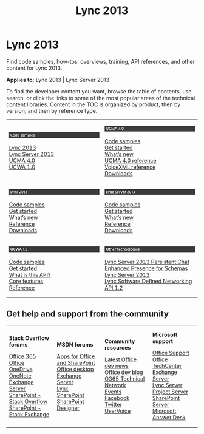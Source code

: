 ﻿---
title: Lync 2013
TOCTitle: Lync 2013
ms:assetid: d0d92c54-c315-49a0-81a3-c6db51ec31df
ms:mtpsurl: https://msdn.microsoft.com/en-us/library/JJ162980(v=office.15)
ms:contentKeyID: 47910632
ms.date: 08/10/2015
mtps_version: v=office.15
---

# Lync 2013

Find code samples, how-tos, overviews, training, API references, and other content for Lync 2013.


**Applies to:** Lync 2013 | Lync Server 2013

To find the developer content you want, browse the table of contents, use search, or click the links to some of the most popular areas of the technical content libraries. Content in the TOC is organized by product, then by version, and then by reference type.

<table>
<colgroup>
<col style="width: 50%" />
<col style="width: 50%" />
</colgroup>
<tbody>
<tr class="odd">
<td><p><img src="images/JJ162980.lync_code_samples(Office.15).png" title="Lync code samples" alt="Lync code samples" /></p>
<p><a href="http://code.msdn.microsoft.com/site/search?query=lync+2013%26f%5b0%5d.value=lync+2013%26f%5b0%5d.type=searchtext%26ac=4">Lync 2013</a><br />
<a href="http://code.msdn.microsoft.com/site/search?query=lync+server+2013%26f%5b0%5d.value=lync+server+2013%26f%5b0%5d.type=searchtext%26ac=4">Lync Server 2013</a><br />
<a href="http://code.msdn.microsoft.com/site/search?query=ucma%26f%5b0%5d.value=ucma%26f%5b0%5d.type=searchtext%26ac=2">UCMA 4.0</a><br />
<a href="http://code.msdn.microsoft.com/site/search?query=ucwa%26f%5b0%5d.value=ucwa%26f%5b0%5d.type=searchtext%26ac=4">UCWA 1.0</a></p></td>
<td><p><img src="images/JJ162980.lync_header_ucma(Office.15).png" title="UCMA 4.0 content" alt="UCMA 4.0 content" /></p>
<p><a href="http://code.msdn.microsoft.com/site/search?query=ucma%26f%5b0%5d.value=ucma%26f%5b0%5d.type=searchtext%26ac=2">Code samples</a><br />
<a href="ucma-sdk/get-started-with-ucma-4-0-development.md">Get started</a><br />
<a href="ucma-sdk/api-changes-in-ucma-4-0.md">What’s new</a><br />
<a href="http://msdn.microsoft.com/en-us/library/dn435962(v=office.15).aspx">UCMA 4.0 reference</a><br />
<a href="http://msdn.microsoft.com/en-us/library/dn435961(v=office.15).aspx">VoiceXML reference</a><br />
<a href="ucma-sdk/installing-ucma-4-0-sdk.md">Downloads</a></p></td>
</tr>
<tr class="even">
<td><p><img src="images/JJ162980.lync_2013_header(Office.15).png" title="Lync 2013 content" alt="Lync 2013 content" /></p>
<p><a href="http://code.msdn.microsoft.com/site/search?query=lync+2013%26f%5b0%5d.value=lync+2013%26f%5b0%5d.type=searchtext%26ac=4">Code samples</a><br />
<a href="desktop/get-started-with-lync-2013-sdk.md">Get started</a><br />
<a href="desktop/what-s-new-in-lync-2013-sdk.md">What’s new</a><br />
<a href="desktop/lync-2013-class-libraries-reference.md">Reference</a><br />
<a href="http://www.microsoft.com/en-us/download/search.aspx?q=lync">Downloads</a></p></td>
<td><p><img src="images/JJ162980.lync_server_2013(Office.15).png" title="Lync Server 2013 content" alt="Lync Server 2013 content" /></p>
<p><a href="http://code.msdn.microsoft.com/site/search?query=lync+server+2013%26f%5b0%5d.value=lync+server+2013%26f%5b0%5d.type=searchtext%26ac=4">Code samples</a><br />
<a href="server-sdk/get-started-with-lync-server-2013-sdk.md">Get started</a><br />
<a href="server-sdk/what-s-new-in-lync-server-2013-sdk.md">What’s new</a><br />
<a href="http://msdn.microsoft.com/en-us/library/dn454963(v=office.15).aspx">Reference</a><br />
<a href="http://www.microsoft.com/en-us/search/downloadresults.aspx?q=lync+server+2013">Downloads</a></p></td>
</tr>
<tr class="odd">
<td><p><img src="images/JJ162980.lync_header_ucwa(Office.15).png" title="UCWA 1.0 content" alt="UCWA 1.0 content" /></p>
<p><a href="http://msdn.microsoft.com/en-us/library/dn356799(v=office.15).aspx">Code samples</a><br />
<a href="http://msdn.microsoft.com/en-us/library/dn323688(v=office.15).aspx">Get started</a><br />
<a href="http://msdn.microsoft.com/en-us/library/dn323670(v=office.15).aspx">What is this API?</a><br />
<a href="http://msdn.microsoft.com/en-us/library/dn323629(v=office.15).aspx">Core features</a><br />
<a href="http://msdn.microsoft.com/en-us/library/dn323628(v=office.15).aspx">Reference</a></p></td>
<td><p><img src="images/JJ162980.lync_other_techs(Office.15).png" title="Lync 2013 other technologies" alt="Lync 2013 other technologies" /></p>
<p><a href="persistent-chat-sdk/lync-server-2013-persistent-chat-sdk-documentation.md">Lync Server 2013 Persistent Chat</a><br />
<a href="schema/unified-communications-enhanced-presence-schemas-for-lync-documentation.md">Enhanced Presence for Schemas Lync Server 2013</a><br />
<a href="sdn-api/lync-software-defined-networking-api-2-0.md">Lync Software Defined Networking API 1.2</a></p></td>
</tr>
</tbody>
</table>


## Get help and support from the community

<table>
<colgroup>
<col style="width: 25%" />
<col style="width: 25%" />
<col style="width: 25%" />
<col style="width: 25%" />
</colgroup>
<tbody>
<tr class="odd">
<td><p><strong>Stack Overflow forums</strong></p>
<p><a href="http://stackoverflow.com/questions/tagged/office365">Office 365</a><br />
<a href="http://stackoverflow.com/questions/tagged/ms-office">Office</a><br />
<a href="http://stackoverflow.com/questions/tagged/onedrive">OneDrive</a><br />
<a href="http://stackoverflow.com/questions/tagged/onenote">OneNote</a><br />
<a href="http://stackoverflow.com/questions/tagged/exchange-server">Exchange Server</a><br />
<a href="http://stackoverflow.com/questions/tagged/sharepoint">SharePoint - Stack Overflow</a><br />
<a href="http://sharepoint.stackexchange.com/">SharePoint - Stack Exchange</a></p>
<p></p></td>
<td><p><strong>MSDN forums</strong></p>
<p><a href="https://social.msdn.microsoft.com/forums/office/en-us/home?category=apps">Apps for Office and SharePoint</a><br />
<a href="https://social.msdn.microsoft.com/forums/office/en-us/home?category=officedev">Office desktop</a><br />
<a href="https://social.msdn.microsoft.com/forums/office/en-us/home?category=exchangeserver">Exchange Server</a><br />
<a href="https://social.msdn.microsoft.com/forums/office/en-us/home?category=lync">Lync</a><br />
<a href="https://social.msdn.microsoft.com/forums/office/en-us/home?category=sharepoint">SharePoint</a><br />
<a href="https://social.msdn.microsoft.com/forums/office/en-us/home?forum=sharepointcustomization">SharePoint Designer</a></p>
<p></p></td>
<td><p><strong>Community resources</strong></p>
<p><a href="http://dev.office.com/latestnews">Latest Office dev news</a><br />
<a href="http://blogs.office.com/dev/">Office dev blog</a><br />
<a href="https://www.yammer.com/itpronetwork">O365 Technical Network</a><br />
<a href="http://dev.office.com/events">Events</a><br />
<a href="https://www.facebook.com/officedev">Facebook</a><br />
<a href="https://twitter.com/officedev">Twitter</a><br />
<a href="http://officespdev.uservoice.com/">UserVoice</a></p>
<p></p></td>
<td><p><strong>Microsoft support</strong></p>
<p><a href="https://support.office.com/">Office Support</a><br />
<a href="https://technet.microsoft.com/en-us/office">Office TechCenter</a><br />
<a href="https://support2.microsoft.com/common/international.aspx?rdpath=/oas/default.aspx?gprid=730">Exchange Server</a><br />
<a href="https://support2.microsoft.com/common/international.aspx?rdpath=/oas/default.aspx?gprid=924">Lync Server</a><br />
<a href="http://support2.microsoft.com/ph/931">Project Server</a><br />
<a href="https://support2.microsoft.com/oas/default.aspx?gprid=935%26st=1%26wfxredirect=1%26sd=msdn">SharePoint Server</a><br />
<a href="http://support.microsoft.com/answerdesk">Microsoft Answer Desk</a></p>
<p></p></td>
</tr>
</tbody>
</table>

